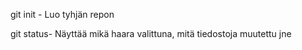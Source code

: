 git init  - Luo tyhjän repon

git status- Näyttää mikä haara valittuna, mitä tiedostoja muutettu jne